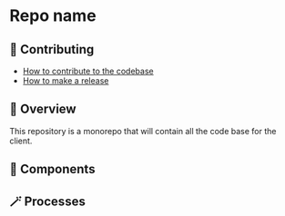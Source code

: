 # Repo name

<!--
This template is meant for a monorepo approach where all the work
for a client is stored here, even if it has multiple components
or multiple projects.
Document all the technical details relevant to this client within
the repo itself.
-->

## 👥 Contributing
- [How to contribute to the codebase](./CONTRIBUTING.md#-how-can-i-contribute-to-the-code-base)
- [How to make a release](./CONTRIBUTING.md#-how-do-i-prepare-a-release)

## :telescope: Overview
<!-- Give an overview of the client's main goal
the repo itself. --!>

<!-- If the repo has more than a theme, provide a context diagram:
![Context diagram](./docs/diagrams/context.png)
-->

This repository is a monorepo that will contain all the code base for
the client.

<!-- If the repo has more than a theme, provide a container diagram:
## :house: Architecture

![Container diagram](./docs/diagrams/container.png)
-->

## :jigsaw: Components

<!--
A component can be a theme, a react app, a python app, etc ...
Link to the README.md files in each component's folder.
Example:

### Backend apps

* [Thingy Integration app](thingy-integration-app/README.md)
-->

## :magic_wand: Processes

<!--
Sequence diagrams are stored in /docs/diagrams and rendered
in this section
-->
